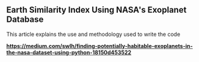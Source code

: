 ## Earth Similarity Index Using NASA's Exoplanet Database

This article explains the use and methodology used to write the code

**https://medium.com/swlh/finding-potentially-habitable-exoplanets-in-the-nasa-dataset-using-python-18150d453522**







